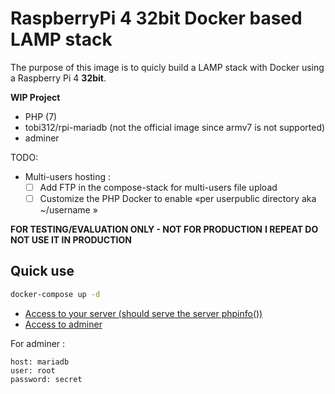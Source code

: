 # RaspberryPi 4 32bit Docker based LAMP stack

The purpose of this image is to quicly build a LAMP stack with Docker using a Raspberry Pi 4 **32bit**.

**WIP Project**

- PHP (7)
- tobi312/rpi-mariadb (not the official image since armv7 is not supported)
- adminer

TODO:
- Multi-users hosting :
  - [ ] Add FTP in the compose-stack for multi-users file upload
  - [ ] Customize the PHP Docker to enable «per userpublic directory aka ~/username »

**FOR TESTING/EVALUATION ONLY - NOT FOR PRODUCTION**
**I REPEAT DO NOT USE IT IN PRODUCTION**

## Quick use

```sh
docker-compose up -d
```

- [Access to your server (should serve the server phpinfo())](http://localhost:9000/)
- [Access to adminer](http://localhost:9000/adminer/)

For adminer :

```
host: mariadb
user: root
password: secret
```
